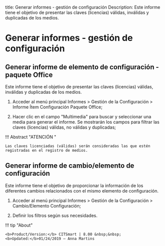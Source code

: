 title: Generar informes - gestión de configuración
Description: Este informe tiene el objetivo de presentar las claves (licencias) válidas, inválidas y duplicadas de los medios.
# Generar informes - gestión de configuración


Generar informe de elemento de configuración - paquete Office
-----------------------------------------------------------------

Este informe tiene el objetivo de presentar las claves (licencias) válidas,
inválidas y duplicadas de los medios.

1.  Acceder al menú principal Informes \> Gestión de la Configuración \> Informe
    Ítem Configuración Paquete Office;

2.  Hacer clic en el campo "Multimedia" para buscar y seleccionar una media para
    generar el informe. Se mostrarán los campos para filtrar las claves
    (licencias) válidas, no válidas y duplicadas;

!!! Abstract "ATENCIÓN "

    Las claves licenciadas (válidas) serán consideradas las que estén
    registradas en el registro de medios.

Generar informe de cambio/elemento de configuración
-------------------------------------------------------

Este informe tiene el objetivo de proporcionar la información de los diferentes
cambios relacionados con el mismo elemento de configuración.

1.  Acceder al menú principal Informes \> Gestión de la Configuración \>
    Cambio/Elemento Configuración;

2.  Definir los filtros según sus necesidades.



!!! tip "About"

    <b>Product/Version:</b> CITSmart | 8.00 &nbsp;&nbsp;
    <b>Updated:</b>01/24/2019 – Anna Martins
